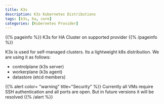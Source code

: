 ```yaml
---
title: K3s
description: K3s Kubernetes Distributions
tags: [k3s, ha, core]
categories: [Kubernetes Provider]
---
```


{{% pageinfo %}}
K3s for HA Cluster on supported provider
{{% /pageinfo %}}

K3s is used for self-managed clusters. Its a lightweight k8s distribution.
We are using it as follows:
* controlplane (k3s server)
* workerplane (k3s agent)
* datastore (etcd members)

{{% alert color= "warning" title="Security" %}}
Currently all VMs require SSH authentication and all ports are open. But in future versions it will be resolved
{{% /alert %}}

